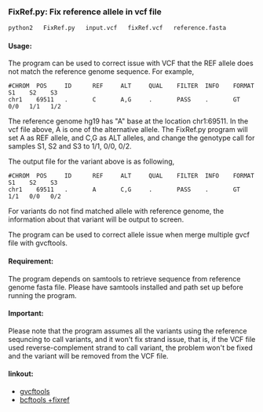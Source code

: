 ### FixRef.py: Fix reference allele in vcf file

```bash
python2   FixRef.py   input.vcf   fixRef.vcf   reference.fasta
```

#### Usage:
The program can be used to correct issue with VCF that the REF allele does not match the reference genome sequence. For example,
```
#CHROM  POS     ID      REF     ALT     QUAL    FILTER  INFO    FORMAT   S1    S2    S3
chr1    69511   .       C       A,G     .       PASS    .       GT       0/0   1/1   1/2
```
The reference genome hg19 has "A" base at the location chr1:69511. In the vcf file above, A is one of the alternative allele. The FixRef.py program will set A as REF allele, and C,G as ALT alleles, and change the genotype call for samples S1, S2 and S3 to 1/1, 0/0, 0/2.

The output file for the variant above is as following,

```
#CHROM  POS     ID      REF     ALT     QUAL    FILTER  INFO    FORMAT    S1    S2    S3
chr1    69511   .       A       C,G     .       PASS    .       GT        1/1   0/0   0/2
```
For variants do not find matched allele with reference genome, the information about that variant will be output to screen.

The program can be used to correct allele issue when merge multiple gvcf file with gvcftools.

#### Requirement:
The program depends on samtools to retrieve sequence from reference genome fasta file. Please have samtools installed and path set up before running the program.

#### Important:
Please note that the program assumes all the variants using the reference sequncing to call variants, and it won't fix strand issue, that is, if the VCF file used reverse-complement strand to call variant, the problem won't be fixed and the variant will be removed from the VCF file.

#### linkout:
   - [gvcftools](https://sites.google.com/site/gvcftools/)
   - [bcftools +fixref](https://samtools.github.io/bcftools/howtos/plugin.fixref.html)
